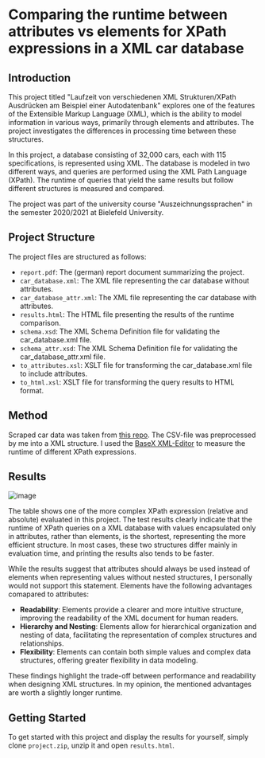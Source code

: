 # Comparing the runtime between attributes vs elements for XPath expressions in a XML car database

## Introduction
This project titled "Laufzeit von verschiedenen XML Strukturen/XPath Ausdrücken am Beispiel einer Autodatenbank" explores one of the features of the Extensible Markup Language (XML), which is the ability to model information in various ways, primarily through elements and attributes. The project investigates the differences in processing time between these structures. 

In this project, a database consisting of 32,000 cars, each with 115 specifications, is represented using XML. The database is modeled in two different ways, and queries are performed using the XML Path Language (XPath). The runtime of queries that yield the same results but follow different structures is measured and compared.

The project was part of the university course "Auszeichnungssprachen" in the semester 2020/2021 at Bielefeld University.

## Project Structure
The project files are structured as follows:

- `report.pdf`: The (german) report document summarizing the project.
- `car_database.xml`: The XML file representing the car database without attributes.
- `car_database_attr.xml`: The XML file representing the car database with attributes.
- `results.html`: The HTML file presenting the results of the runtime comparison.
- `schema.xsd`: The XML Schema Definition file for validating the car_database.xml file.
- `schema_attr.xsd`: The XML Schema Definition file for validating the car_database_attr.xml file.
- `to_attributes.xsl`: XSLT file for transforming the car_database.xml file to include attributes.
- `to_html.xsl`: XSLT file for transforming the query results to HTML format.

## Method
Scraped car data was taken from [this repo](https://github.com/nicolas-gervais/predicting-car-price-from-scraped-data). The CSV-file was preprocessed by me into a XML structure. I used the [BaseX XML-Editor](https://basex.org/) to measure the runtime of different XPath expressions.


## Results
![image](https://github.com/j0st/XML-attribute-vs-element/assets/73901378/8d7a77d0-7bcd-40f1-b45b-4321b4c07b7a)

The table shows one of the more complex XPath expression (relative and absolute) evaluated in this project. The test results clearly indicate that the runtime of XPath queries on a XML database with values encapsulated only in attributes, rather than elements, is the shortest, representing the more efficient structure. In most cases, these two structures differ mainly in evaluation time, and printing the results also tends to be faster.

While the results suggest that attributes should always be used instead of elements when representing values without nested structures, I personally would not support this statement. Elements have the following advantages comapared to attributes:

* __Readability__: Elements provide a clearer and more intuitive structure, improving the readability of the XML document for human readers.
* __Hierarchy and Nesting__: Elements allow for hierarchical organization and nesting of data, facilitating the representation of complex structures and relationships.
* __Flexibility__: Elements can contain both simple values and complex data structures, offering greater flexibility in data modeling.

These findings highlight the trade-off between performance and readability when designing XML structures. In my opinion, the mentioned advantages are worth a slightly longer runtime.

## Getting Started
To get started with this project and display the results for yourself, simply clone `project.zip`, unzip it and open `results.html`.
